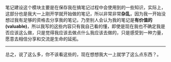 笔记建设这个模块主要是在保存我在搞笔记过程中会使用到的一些知识，实际上，这部分也是我大一上刚开学就开始做的笔记，所以非常非常**杂乱**，因为我一开始没想过我有足够的资格去分享我的笔记，乃至别人会认为我的笔记是**有价值的(valuable)**，所以我写的这些内容只有我自己看的懂，即使是现在我也不确定我是否应该这么做，只是觉得我应该去做点什么我应该去做的，只是感受到一种力量，愿意去相信分享和交流是生命的延拓。
***
总之，说了这么多，你不该看这些的，现在想想我大一上就学了这么点东西？。
